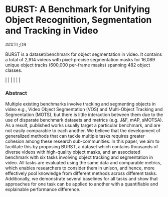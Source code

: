 # BURST: A Benchmark for Unifying Object Recognition, Segmentation and Tracking in Video

###TL;DR

BURST is a dataset/benchmark for object segmentation in video. It contains a total of 2,914 videos with pixel-precise segmentation masks for 16,089 unique object tracks (600,000 per-frame masks) spanning 482 object classes.

| [](./.images/gifs/ArgoVerse_side_left_043aeba7-14e5-3cde-8a5c-639389b6d3a6.gif)  | [](./.images/gifs/AVA_Ic0LMbDyc9Y_scene_7_61166-62253.gif) |
| [](./.images/gifs/BDD_b3e7bfdb-0ce50151.gif)  | [](./.images/gifs/HACS_Kayaking_v__A-EdoCW8dA_scene_0_967-2279.gif)  |


### Abstract

Multiple existing benchmarks involve tracking and segmenting objects in video e.g., Video Object Segmentation (VOS) and Multi-Object Tracking and Segmentation (MOTS), but there is little interaction between them due to the use of disparate benchmark datasets and metrics (e.g. J&F, mAP, sMOTSA). As a result, published works usually target a particular benchmark, and are not easily comparable to each another. We believe that the development of generalized methods that can tackle multiple tasks requires greater cohesion among these research sub-communities. In this paper, we aim to facilitate this by proposing BURST, a dataset which contains thousands of diverse videos with high-quality object masks, and an associated benchmark with six tasks involving object tracking and segmentation in video. All tasks are evaluated using the same data and comparable metrics, which enables researchers to consider them in unison, and hence, more effectively pool knowledge from different methods across different tasks. Additionally, we demonstrate several baselines for all tasks and show that approaches for one task can be applied to another with a quantifiable and explainable performance difference.

